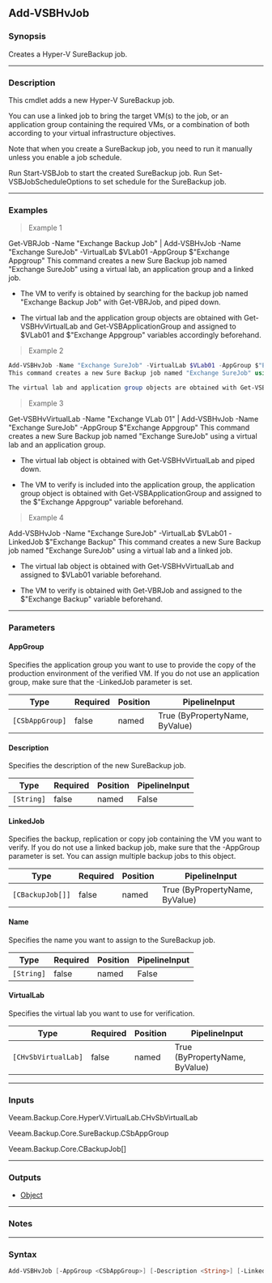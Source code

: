 Add-VSBHvJob
------------

### Synopsis
Creates a Hyper-V SureBackup job.

---

### Description

This cmdlet adds a new Hyper-V SureBackup job.

You can use a linked job to bring the target VM(s) to the job, or an application group containing the required VMs, or a combination of both according to your virtual infrastructure objectives.

Note that when you create a SureBackup job, you need to run it manually unless you enable a job schedule.

Run Start-VSBJob to start the created SureBackup job. Run Set-VSBJobScheduleOptions to set schedule for the SureBackup job.

---

### Examples
> Example 1

Get-VBRJob -Name "Exchange Backup Job" | Add-VSBHvJob -Name "Exchange SureJob" -VirtualLab $VLab01 -AppGroup $"Exchange Appgroup"
This command creates a new Sure Backup job named "Exchange SureJob" using a virtual lab, an application group and a linked job.

- The VM to verify is obtained by searching for the backup job named "Exchange Backup Job" with Get-VBRJob, and piped down.

- The virtual lab and the application group objects are obtained with Get-VSBHvVirtualLab and Get-VSBApplicationGroup and assigned to $VLab01 and $"Exchange Appgroup" variables accordingly beforehand.
> Example 2

```PowerShell
Add-VSBHvJob -Name "Exchange SureJob" -VirtualLab $VLab01 -AppGroup $"Exchange Appgroup"
This command creates a new Sure Backup job named "Exchange SureJob" using a virtual lab, an application group and a linked job.

The virtual lab and application group objects are obtained with Get-VSBHvVirtualLab and Get-VSBApplicationGroup and assigned to $VLab01 and $"Exchange Appgroup" variables accordingly beforehand.
```
> Example 3

Get-VSBHvVirtualLab -Name "Exchange VLab 01" | Add-VSBHvJob -Name "Exchange SureJob" -AppGroup $"Exchange Appgroup"
This command creates a new Sure Backup job named "Exchange SureJob" using a virtual lab and an application group.

- The virtual lab object is obtained with Get-VSBHvVirtualLab and piped down.

- The VM to verify is included into the application group, the application group object is obtained with Get-VSBApplicationGroup and assigned to the $"Exchange Appgroup" variable beforehand.
> Example 4

Add-VSBHvJob -Name "Exchange SureJob" -VirtualLab $VLab01 -LinkedJob $"Exchange Backup"
This command creates a new Sure Backup job named "Exchange SureJob" using a virtual lab and a linked job.

- The virtual lab object is obtained with Get-VSBHvVirtualLab and assigned to $VLab01 variable beforehand.

- The VM to verify is obtained with Get-VBRJob and assigned to the $"Exchange Backup" variable beforehand.

---

### Parameters
#### **AppGroup**
Specifies the application group you want to use to provide the copy of the production environment of the verified VM.  If you do not use an application group, make sure that the -LinkedJob parameter is set.

|Type           |Required|Position|PipelineInput                 |
|---------------|--------|--------|------------------------------|
|`[CSbAppGroup]`|false   |named   |True (ByPropertyName, ByValue)|

#### **Description**
Specifies the description of the new SureBackup job.

|Type      |Required|Position|PipelineInput|
|----------|--------|--------|-------------|
|`[String]`|false   |named   |False        |

#### **LinkedJob**
Specifies the backup, replication or copy job containing the VM you want to verify. If you do not use a linked backup job, make sure that the -AppGroup parameter is set. You can assign multiple backup jobs to this object.

|Type            |Required|Position|PipelineInput                 |
|----------------|--------|--------|------------------------------|
|`[CBackupJob[]]`|false   |named   |True (ByPropertyName, ByValue)|

#### **Name**
Specifies the name you want to assign to the SureBackup job.

|Type      |Required|Position|PipelineInput|
|----------|--------|--------|-------------|
|`[String]`|false   |named   |False        |

#### **VirtualLab**
Specifies the virtual lab you want to use for verification.

|Type               |Required|Position|PipelineInput                 |
|-------------------|--------|--------|------------------------------|
|`[CHvSbVirtualLab]`|false   |named   |True (ByPropertyName, ByValue)|

---

### Inputs
Veeam.Backup.Core.HyperV.VirtualLab.CHvSbVirtualLab

Veeam.Backup.Core.SureBackup.CSbAppGroup

Veeam.Backup.Core.CBackupJob[]

---

### Outputs
* [Object](https://learn.microsoft.com/en-us/dotnet/api/System.Object)

---

### Notes

---

### Syntax
```PowerShell
Add-VSBHvJob [-AppGroup <CSbAppGroup>] [-Description <String>] [-LinkedJob <CBackupJob[]>] [-Name <String>] [-VirtualLab <CHvSbVirtualLab>] [<CommonParameters>]
```
